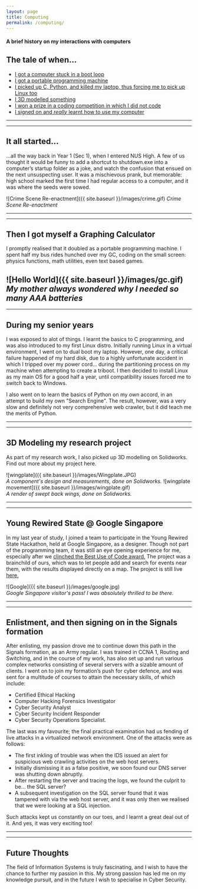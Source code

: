 ```yaml
---
layout: page
title: Computing
permalink: /computing/
---
```

#### A brief history on my interactions with computers

## The tale of when...
  * [I got a computer stuck in a boot loop](#bootloop)
  * [I got a portable programming machine](#gc)
  * [I picked up C, Python, and killed my laptop, thus forcing me to pick up Linux too](#longstory)
  * [I 3D modelled something](#3d)
  * [I won a prize in a coding competition in which I did not code](#yrs)
  * [I signed on and _really_ learnt how to use my computer](#work)  
  
----
****  

## It all started... <a id="bootloop"></a>

...all the way back in Year 1 (Sec 1), when I entered NUS High. A few of us thought it would be funny to add a shortcut to shutdown.exe into a computer’s startup folder as a joke, and watch the confusion that ensued on the next unsuspecting user. It was a mischievous prank, but memorable: high school marked the first time I had regular access to a computer, and it was where the seeds were sowed.

![Crime Scene Re-enactment]({{ site.baseurl }}/images/crime.gif)
                _Crime Scene Re-enactment_


  
  
----
****
## Then I got myself a Graphing Calculator <a id="gc"></a>
I promptly realised that it doubled as a portable programming machine. I spent half my bus rides hunched over my GC, coding on the small screen: physics functions, math utilities, even text based games.

![Hello World]({{ site.baseurl }}/images/gc.gif)
                _My mother always wondered why I needed so many AAA batteries_
----
**** 
## During my senior years <a id="longstory"></a>
I was exposed to alot of things. I learnt the basics to C programming, and was also introduced to my first 
Linux distro. Initially running Linux in a virtual environment, I went on to dual boot my laptop. However, one day, a critical failure happened of my hard disk, due to a highly unfortunate accident in which I tripped over my power cord... during the partitioning process on my machine when attempting to create a triboot. I then decided to install Linux as my main OS for a good half a year, until compatibility issues forced me to switch back to Windows.

I also went on to learn the basics of Python on my own accord, in an attempt to build my own "Search Engine". The result, however, was a very slow and definitely not very comprehensive web crawler, but it did teach me the merits of Python.

----
****  

## 3D Modeling my research project <a id="3d"></a>
As part of my research work, I also picked up 3D modelling on Solidworks. Find out more about my project here.

![wingplate]({{ site.baseurl }}/images/Wingplate.JPG)  
_A component's design and measurements, done on Solidworks._
![wingplate movement]({{ site.baseurl }}/images/wingplate.gif)  
_A render of swept back wings, done on Solidworks._

----
****  

## Young Rewired State @ Google Singapore <a id="yrs"></a>
In my last year of study, I joined a team to participate in the Young Rewired State Hackathon, held at Google Singapore, as a designer. Though not part of the programming team, it was still an eye opening experience for me, especially after we [clinched the Best Use of Code award.](https://web.archive.org/web/20150922162216/http://hacks.youngrewiredstate.org/events/yrssingapore) The project was a brainchild of ours, which was to let people add and search for events near them, with the results displayed directly on a map. The project is still live [here.](http://sup-sg.appspot.com/) 

![Google]({{ site.baseurl }}/images/google.jpg)  
_Google Singapore visitor's pass! I was absolutely thrilled to be there._

----
****  
## Enlistment, and then signing on in the Signals formation <a id="work"></a>
After enlisting, my passion drove me to continue down this path in the Signals formation, as an Army regular. I was trained in CCNA 1, Routing and Switching, and in the course of my work, has also set up and run various complex networks consisting of several servers with a sizable amount of clients. I went on to join my formation’s push for cyber defence, and was sent for a multitude of courses to attain the necessary skills, of which include:

* Certified Ethical Hacking
* Computer Hacking Forensics Investigator 
* Cyber Security Analyst 
* Cyber Security Incident Responder
* Cyber Security Operations Specialist.  

The last was my favourite; the final practical examination had us fending of live attacks in a virtualized network environment.
One of the attacks were as follows:  
* The first inkling of trouble was when the IDS issued an alert for suspicious web crawling activities on the web host servers.
* Initially dismissing it as a false positive, we soon found our DNS server was shutting down abruptly. 
* After restarting the server and tracing the logs, we found the culprit to be... the SQL server? 
* A subsequent investigation on the SQL server found that it was tampered with via the web host server, and it was only then we realised that we were looking at a SQL injection.  

Such attacks kept us constantly on our toes, and I learnt a great deal out of it. And yes, it was very exciting too!

----
**** 

## Future Thoughts
The field of Information Systems is truly fascinating, and I wish to have the chance to further my passion in this. My strong passion has led me on my knowledge pursuit, and in the future I wish to specialise in Cyber Security.
